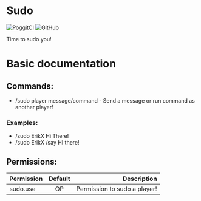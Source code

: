 # Sudo
[![PoggitCI](https://poggit.pmmp.io/shield.state/Sudo)](https://poggit.pmmp.io/p/Sudo)
![GitHub](https://img.shields.io/github/license/ErikX-PMMP/Sudo)

Time to sudo you!


# Basic documentation
## Commands:
- /sudo player message/command - Send a message or run command as another player!
### Examples:
- /sudo ErikX Hi There!
- /sudo ErikX /say HI there!

## Permissions:

| Permission    | Default       | Description                  |
| ------------- |:-------------:| ----------------------------:|
| sudo.use      |      OP       | Permission to sudo a player! |

